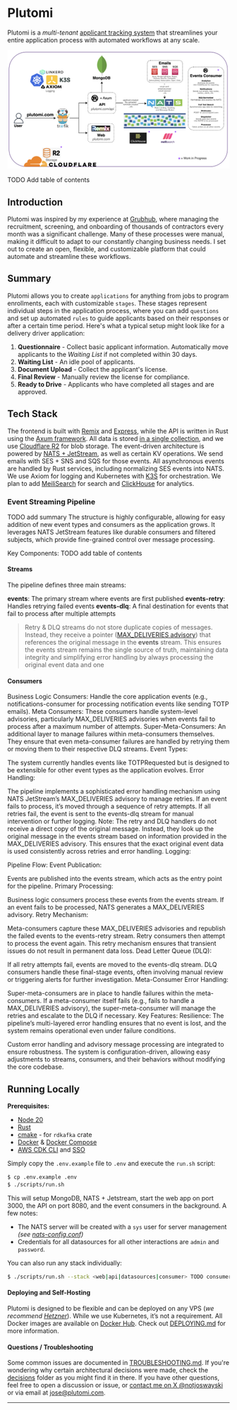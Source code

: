 # Plutomi

Plutomi is a _multi-tenant_ [applicant tracking system](https://en.wikipedia.org/wiki/Applicant_tracking_system) that streamlines your entire application process with automated workflows at any scale.

![infra](./images/infra.png)

TODO Add table of contents

## Introduction

Plutomi was inspired by my experience at [Grubhub](grubhub.com), where managing the recruitment, screening, and onboarding of thousands of contractors every month was a significant challenge. Many of these processes were manual, making it difficult to adapt to our constantly changing business needs. I set out to create an open, flexible, and customizable platform that could automate and streamline these workflows.

## Summary

Plutomi allows you to create `applications` for anything from jobs to program enrollments, each with customizable `stages`. These stages represent individual steps in the application process, where you can add `questions` and set up automated `rules` to guide applicants based on their responses or after a certain time period. Here's what a typical setup might look like for a delivery driver application:

1. **Questionnaire** - Collect basic applicant information. Automatically move applicants to the _Waiting List_ if not completed within 30 days.
2. **Waiting List** - An idle pool of applicants.
3. **Document Upload** - Collect the applicant's license.
4. **Final Review** - Manually review the license for compliance.
5. **Ready to Drive** - Applicants who have completed all stages and are approved.

## Tech Stack

The frontend is built with [Remix](https://remix.run/) and [Express](https://expressjs.com/), while the API is written in Rust using the [Axum framework](https://github.com/tokio-rs/axum). All data is stored [in a single collection](https://youtu.be/IYlWOk9Hu5g?t=1094), and we use [Cloudflare R2](https://www.cloudflare.com/developer-platform/r2/) for blob storage. The event-driven architecture is powered by [NATS + JetStream](https://docs.nats.io/), as well as certain KV operations. We send emails with SES + SNS and SQS for those events. All asynchronous events are handled by Rust services, including normalizing SES events into NATS. We use Axiom for logging and Kubernetes with [K3S](https://k3s.io/) for orchestration. We plan to add [MeiliSearch](https://www.meilisearch.com/) for search and [ClickHouse](https://clickhouse.tech/) for analytics.

### Event Streaming Pipeline

TODO add summary
The structure is highly configurable, allowing for easy addition of new event types and consumers as the application grows.
It leverages NATS JetStream features like durable consumers and filtered subjects, which provide fine-grained control over message processing.

Key Components:
TODO add table of contents

#### Streams

The pipeline defines three main streams:

**events**: The primary stream where events are first published
**events-retry**: Handles retrying failed events
**events-dlq**: A final destination for events that fail to process after multiple attempts

> Retry & DLQ streams do not store duplicate copies of messages. Instead, they receive a pointer ([MAX_DELIVERIES advisory](https://docs.nats.io/using-nats/developer/develop_jetstream/consumers#dead-letter-queues-type-functionality)) that references the original message in the **events** stream. This ensures the events stream remains the single source of truth, maintaining data integrity and simplifying error handling by always processing the original event data and one

#### Consumers

Business Logic Consumers: Handle the core application events (e.g., notifications-consumer for processing notification events like sending TOTP emails).
Meta Consumers: These consumers handle system-level advisories, particularly MAX_DELIVERIES advisories when events fail to process after a maximum number of attempts.
Super-Meta-Consumers: An additional layer to manage failures within meta-consumers themselves. They ensure that even meta-consumer failures are handled by retrying them or moving them to their respective DLQ streams.
Event Types:

The system currently handles events like TOTPRequested but is designed to be extensible for other event types as the application evolves.
Error Handling:

The pipeline implements a sophisticated error handling mechanism using NATS JetStream’s MAX_DELIVERIES advisory to manage retries.
If an event fails to process, it’s moved through a sequence of retry attempts. If all retries fail, the event is sent to the events-dlq stream for manual intervention or further logging.
Note: The retry and DLQ handlers do not receive a direct copy of the original message. Instead, they look up the original message in the events stream based on information provided in the MAX_DELIVERIES advisory. This ensures that the exact original event data is used consistently across retries and error handling.
Logging:

Pipeline Flow:
Event Publication:

Events are published into the events stream, which acts as the entry point for the pipeline.
Primary Processing:

Business logic consumers process these events from the events stream. If an event fails to be processed, NATS generates a MAX_DELIVERIES advisory.
Retry Mechanism:

Meta-consumers capture these MAX_DELIVERIES advisories and republish the failed events to the events-retry stream.
Retry consumers then attempt to process the event again. This retry mechanism ensures that transient issues do not result in permanent data loss.
Dead Letter Queue (DLQ):

If all retry attempts fail, events are moved to the events-dlq stream.
DLQ consumers handle these final-stage events, often involving manual review or triggering alerts for further investigation.
Meta-Consumer Error Handling:

Super-meta-consumers are in place to handle failures within the meta-consumers. If a meta-consumer itself fails (e.g., fails to handle a MAX_DELIVERIES advisory), the super-meta-consumer will manage the retries and escalate to the DLQ if necessary.
Key Features:
Resilience: The pipeline’s multi-layered error handling ensures that no event is lost, and the system remains operational even under failure conditions.

Custom error handling and advisory message processing are integrated to ensure robustness.
The system is configuration-driven, allowing easy adjustments to streams, consumers, and their behaviors without modifying the core codebase.

## Running Locally

**Prerequisites:**

- [Node 20](https://nodejs.org/en/download)
- [Rust](https://www.rust-lang.org/tools/install)
- [cmake](https://cmake.org/download/) - for `rdkafka` crate
- [Docker](https://docs.docker.com/get-docker/) & [Docker Compose](https://docs.docker.com/compose/install/)
- [AWS CDK CLI](https://docs.aws.amazon.com/cdk/v2/guide/getting_started.html#getting_started_install) and [SSO](https://docs.aws.amazon.com/cli/latest/userguide/cli-configure-sso.html)

Simply copy the `.env.example` file to `.env` and execute the `run.sh` script:

```bash
$ cp .env.example .env
$ ./scripts/run.sh
```

This will setup MongoDB, NATS + Jetstream, start the web app on port 3000, the API on port 8080, and the event consumers in the background. A few notes:

- The NATS server will be created with a `sys` user for server management _(see [nats-config.conf](./nats-config.conf))_
- Credentials for all datasources for all other interactions are `admin` and `password`.

You can also run any stack individually:

```bash
$ ./scripts/run.sh --stack <web|api|datasources|consumer> TODO consumer
```

#### Deploying and Self-Hosting

Plutomi is designed to be flexible and can be deployed on any VPS (_we recommend [Hetzner](https://hetzner.cloud/?ref=7BufEUOAUm8x)_). While we use Kubernetes, it’s not a requirement. All Docker images are available on [Docker Hub](https://hub.docker.com/u/plutomi). Check out [DEPLOYING.md](DEPLOYING.md) for more information.

#### Questions / Troubleshooting

Some common issues are documented in [TROUBLESHOOTING.md](TROUBLESHOOTING.md). If you're wondering why certain architectural decisions were made, check the [decisions](./decisions/README.md) folder as you might find it in there. If you have other questions, feel free to open a discussion or issue, or [contact me on X @notjoswayski](https://twitter.com/notjoswayski) or via email at jose@plutomi.com.

---

